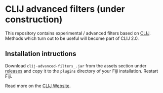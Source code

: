 # CLIJ advanced filters (under construction)
This repository contains experimental / advanced filters based on [CLIJ](https://clij.github.io). Methods which turn out to be useful will become part of CLIJ 2.0.

## Installation intructions
Download `clij-advanced-filters_.jar` from the assets section under [releases](https://github.com/clij/clij-advanced-filters/releases) and copy it to the `plugins` directory of your Fiji installation. Restart Fiji.

Read more on the [CLIJ Website](https://clij.github.io).


